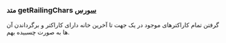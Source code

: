 <h3>
 متد getRailingChars
<a class="ext-link" href="classes_Tetris_Gameplay.js.html#line24" >سورس</a>
</h3>
گرفتن تمام کاراکترهای موجود در یک جهت تا آخرین خانه دارای کاراکتر و برگرداندن آن ها به صورت چسبیده بهم.
